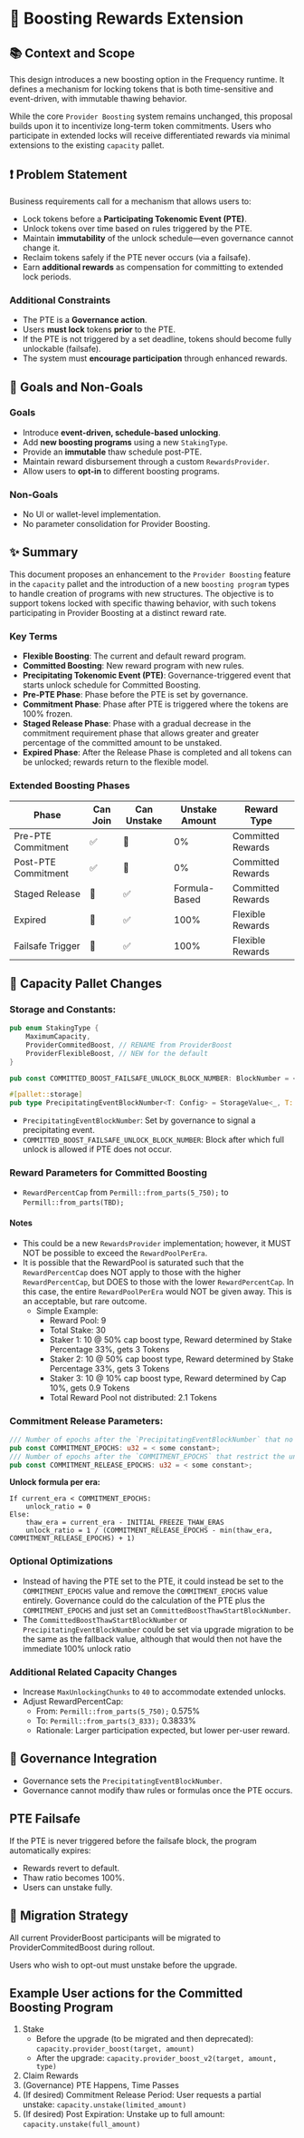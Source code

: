 # 📄 Boosting Rewards Extension

## 📚 Context and Scope

This design introduces a new boosting option in the Frequency runtime. It defines a mechanism for locking tokens that is both time-sensitive and event-driven, with immutable thawing behavior.

While the core `Provider Boosting` system remains unchanged, this proposal builds upon it to incentivize long-term token commitments. Users who participate in extended locks will receive differentiated rewards via minimal extensions to the existing `capacity` pallet.

## ❗ Problem Statement

Business requirements call for a mechanism that allows users to:

- Lock tokens before a **Participating Tokenomic Event (PTE)**.
- Unlock tokens over time based on rules triggered by the PTE.
- Maintain **immutability** of the unlock schedule—even governance cannot change it.
- Reclaim tokens safely if the PTE never occurs (via a failsafe).
- Earn **additional rewards** as compensation for committing to extended lock periods.

### Additional Constraints

- The PTE is a **Governance action**.
- Users **must lock** tokens **prior** to the PTE.
- If the PTE is not triggered by a set deadline, tokens should become fully unlockable (failsafe).
- The system must **encourage participation** through enhanced rewards.

## 🎯 Goals and Non-Goals

### Goals

- Introduce **event-driven, schedule-based unlocking**.
- Add **new boosting programs** using a new `StakingType`.
- Provide an **immutable** thaw schedule post-PTE.
- Maintain reward disbursement through a custom `RewardsProvider`.
- Allow users to **opt-in** to different boosting programs.

### Non-Goals

- No UI or wallet-level implementation.
- No parameter consolidation for Provider Boosting.

## ✨ Summary

This document proposes an enhancement to the `Provider Boosting` feature in the `capacity` pallet and the introduction
of a new `boosting program` types to handle creation of programs with new structures. The objective is to support tokens locked with specific
thawing behavior, with such tokens participating in Provider Boosting at a distinct reward rate.

### Key Terms

- **Flexible Boosting**: The current and default reward program.
- **Committed Boosting**: New reward program with new rules.
- **Precipitating Tokenomic Event (PTE)**: Governance-triggered event that starts unlock schedule for Committed Boosting.
- **Pre-PTE Phase**: Phase before the PTE is set by governance.
- **Commitment Phase**: Phase after PTE is triggered where the tokens are 100% frozen.
- **Staged Release Phase**: Phase with a gradual decrease in the commitment requirement phase that allows greater and greater percentage of the committed amount to be unstaked.
- **Expired Phase**: After the Release Phase is completed and all tokens can be unlocked; rewards return to the flexible model.

### Extended Boosting Phases

| Phase               | Can Join | Can Unstake | Unstake Amount | Reward Type       |
|---------------------|----------|-------------|----------------|-------------------|
| Pre-PTE Commitment  | ✅       | 🚫          | 0%             | Committed Rewards |
| Post-PTE Commitment | ✅       | 🚫          | 0%             | Committed Rewards |
| Staged Release      | 🚫       | ✅          | Formula-Based  | Committed Rewards |
| Expired             | 🚫       | ✅          | 100%           | Flexible Rewards  |
| Failsafe Trigger    | 🚫       | ✅          | 100%           | Flexible Rewards  |

## 📂 Capacity Pallet Changes

### Storage and Constants:

```rust
pub enum StakingType {
    MaximumCapacity,
    ProviderCommitedBoost, // RENAME from ProviderBoost
    ProviderFlexibleBoost, // NEW for the default
}

pub const COMMITTED_BOOST_FAILSAFE_UNLOCK_BLOCK_NUMBER: BlockNumber = <some constant>;

#[pallet::storage]
pub type PrecipitatingEventBlockNumber<T: Config> = StorageValue<_, T::BlockNumber, OptionQuery>;
```

- `PrecipitatingEventBlockNumber`: Set by governance to signal a precipitating event.
- `COMMITTED_BOOST_FAILSAFE_UNLOCK_BLOCK_NUMBER`: Block after which full unlock is allowed if PTE does not occur.


### Reward Parameters for Committed Boosting

- `RewardPercentCap` from `Permill::from_parts(5_750);` to `Permill::from_parts(TBD);`

#### Notes

- This could be a new `RewardsProvider` implementation; however, it MUST NOT be possible to exceed the `RewardPoolPerEra`.
- It is possible that the RewardPool is saturated such that the `RewardPercentCap` does NOT apply to those with the higher `RewardPercentCap`, but DOES to those with the lower `RewardPercentCap`. In this case, the entire `RewardPoolPerEra` would NOT be given away. This is an acceptable, but rare outcome.
    - Simple Example:
        - Reward Pool: 9
        - Total Stake: 30
        - Staker 1: 10 @ 50% cap boost type, Reward determined by Stake Percentage 33%, gets 3 Tokens
        - Staker 2: 10 @ 50% cap boost type, Reward determined by Stake Percentage 33%, gets 3 Tokens
        - Staker 3: 10 @ 10% cap boost type, Reward determined by Cap 10%, gets 0.9 Tokens
        - Total Reward Pool not distributed: 2.1 Tokens

### Commitment Release Parameters:

```rust
/// Number of epochs after the `PrecipitatingEventBlockNumber` that no unstaking is allowed
pub const COMMITMENT_EPOCHS: u32 = < some constant>;
/// Number of epochs after the `COMMITMENT_EPOCHS` that restrict the unstake amount
pub const COMMITMENT_RELEASE_EPOCHS: u32 = < some constant>;
```

**Unlock formula per era:**

```text
If current_era < COMMITMENT_EPOCHS:
    unlock_ratio = 0
Else:
    thaw_era = current_era - INITIAL_FREEZE_THAW_ERAS
    unlock_ratio = 1 / (COMMITMENT_RELEASE_EPOCHS - min(thaw_era, COMMITMENT_RELEASE_EPOCHS) + 1)
```

### Optional Optimizations
- Instead of having the PTE set to the PTE, it could instead be set to the `COMMITMENT_EPOCHS` value and remove the `COMMITMENT_EPOCHS` value entirely. Governance could do the calculation of the PTE plus the `COMMITMENT_EPOCHS` and just set an `CommittedBoostThawStartBlockNumber`.
- The `CommittedBoostThawStartBlockNumber` or `PrecipitatingEventBlockNumber` could be set via upgrade migration to be the same as the fallback value, although that would then not have the immediate 100% unlock ratio

### Additional Related Capacity Changes

- Increase `MaxUnlockingChunks` to `40` to accommodate extended unlocks.
- Adjust RewardPercentCap:
    - From: `Permill::from_parts(5_750);` 0.575%
    - To: `Permill::from_parts(3_833);` 0.3833%
    - Rationale: Larger participation expected, but lower per-user reward.

## 🔐 Governance Integration

- Governance sets the `PrecipitatingEventBlockNumber`.
- Governance cannot modify thaw rules or formulas once the PTE occurs.

## PTE Failsafe

If the PTE is never triggered before the failsafe block, the program automatically expires:

- Rewards revert to default.
- Thaw ratio becomes 100%.
- Users can unstake fully.

## 🔄 Migration Strategy

All current ProviderBoost participants will be migrated to ProviderCommitedBoost during rollout.

Users who wish to opt-out must unstake before the upgrade.

## Example User actions for the Committed Boosting Program

1. Stake
    - Before the upgrade (to be migrated and then deprecated): `capacity.provider_boost(target, amount)`
    - After the upgrade: `capacity.provider_boost_v2(target, amount, type)`
2. Claim Rewards
3. (Governance) PTE Happens, Time Passes
4. (If desired) Commitment Release Period: User requests a partial unstake: `capacity.unstake(limited_amount)`
5. (If desired) Post Expiration: Unstake up to full amount: `capacity.unstake(full_amount)`
